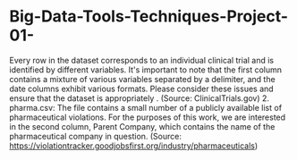 # Big-Data-Tools-Techniques-Project-01-
Every row in the dataset corresponds to an individual clinical trial and is identified  by different variables. It's important to note that the first column contains a mixture  of various variables separated by a delimiter, and the date columns exhibit various  formats. Please consider these issues and ensure that the dataset is appropriately .
(Source: ClinicalTrials.gov)
2. pharma.csv:
The file contains a small number of a publicly available list of pharmaceutical 
violations. For the purposes of this work, we are interested in the second column, 
Parent Company, which contains the name of the pharmaceutical company in 
question. 
(Source: https://violationtracker.goodjobsfirst.org/industry/pharmaceuticals)
